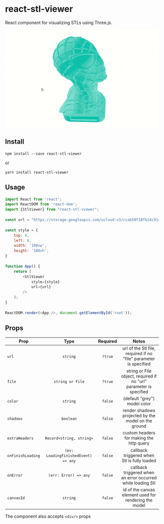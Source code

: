 # react-stl-viewer

React component for visualizing STLs using Three.js.

<p align="center">
    <img src="docs/demo.gif">
</p>

## Install

```shell
npm install --save react-stl-viewer
```
or
```shell
yarn install react-stl-viewer
```

## Usage

```js
import React from 'react';
import ReactDOM from 'react-dom';
import {StlViewer} from "react-stl-viewer";

const url = "https://storage.googleapis.com/ucloud-v3/ccab50f18fb14c91ccca300a.stl"

const style = {
    top: 0,
    left: 0,
    width: '100vw',
    height: '100vh',
}

function App() {
    return (
        <StlViewer
            style={style}
            url={url}
        />
    );
}

ReactDOM.render(<App />, document.getElementById('root'));
```

## Props

| Prop                       | Type                       | Required     | Notes                                                                                                                                                                                       |
| ----------------------     | :------------------------: | :----------: | :----------------------------------------------------------:                                                                                                                                |
| `url`                      | `string`                   | `?true`      | url of the Stl file, required if no "file" parameter is specified |
| `file`                     | `string or File`           | `?true`      | string or File object, required if no "url" parameter is specified |
| `color`                    | `string`                   | `false`      | (default "grey") model color |
| `shadows`                  | `boolean`                  | `false`      | render shadows projected by the model on the ground |
| `extraHeaders`             | `Record<string, string>`   | `false`      | custom headers for making the http query |
| `onFinishLoading`          | `(ev: LoadingFinishedEvent) => any`| `false`| callback triggered when Stl is fully loaded |
| `onError`                  | `(err: Error) => any`      | `false`      | callback triggered when an error occurred while loading Stl|
| `canvasId`                 | `string`                   | `false`      | id of the canvas element used for rendering the model |
The component also accepts ```<div/>``` props

